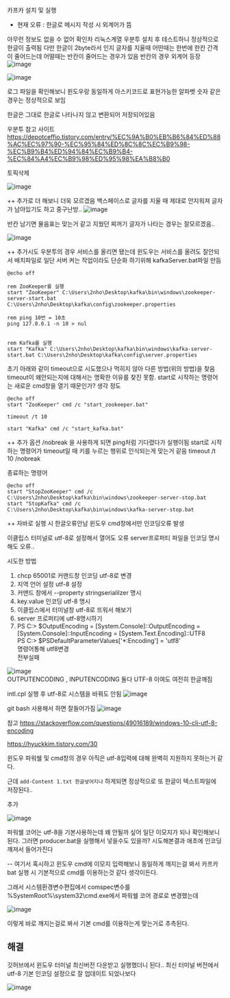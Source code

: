 카프카 설치 및 실행 

- 현재 오류 : 한글로 메시지 작성 시 외계어가 뜸



아무런 정보도 없을 수 없어 확인차 리눅스계열 우분투 설치 후 테스트하니 정상적으로 한글이 출력됨 다만 한글이 2byte라서 인지 글자를 지울때 어떤때는 한번에 한칸 간격이 줄어드는데 어떨때는 반칸이 줄어드는 경우가 있음 반칸의 경우 외계어 등장
![image](https://github.com/2nho/personal-study/assets/97571604/2782b6e0-920b-4074-a4ec-48500663460f)


![image](https://github.com/2nho/personal-study/assets/97571604/8062692e-a35e-46a8-87c4-f35ccbe3d2da)

로그 파일을 확인해보니 윈도우랑 동일하게 아스키코드로 표현가능한 알파벳 숫자 같은 경우는 정상적으로 보임 

한글은 그대로 한글로 나타나지 않고 변환되어 저장되어있음


우분투 참고 사이트 https://depotceffio.tistory.com/entry/%EC%9A%B0%EB%B6%84%ED%88%AC%EC%97%90-%EC%95%84%ED%8C%8C%EC%B9%98-%EC%B9%B4%ED%94%84%EC%B9%B4-%EC%84%A4%EC%B9%98%ED%95%98%EA%B8%B0


토픽삭제  

![image](https://github.com/2nho/personal-study/assets/97571604/d0dc0eec-99e1-4c5b-a108-af0e76555c5c)

++ 추가로 더 해보니 더욱 모르겠음 백스페이스로 글자를 지울 때 제대로 안지워져 글자가 남아있기도 하고 중구난방..
![image](https://github.com/2nho/personal-study/assets/97571604/5fd2e980-c002-4ad8-8302-14fcadbaf683)


반칸 남기면 물음표는 맞는거 같고 지웠던 찌꺼기 글자가 나타는 경우는 잘모르겠음..

![image](https://github.com/2nho/personal-study/assets/97571604/b9f140bd-a5db-4df3-a012-da89f3623945)


++ 추가시도
우분투의 경우 서비스를 올리면 됐는데 윈도우는 서비스를 올려도 잘안되서 배치파일로 일단 서버 켜는 작업이라도 단순화 하기위해 
kafkaServer.bat파일 만듬
```
@echo off

rem ZooKeeper를 실행
start "ZooKeeper" C:\Users\2nho\Desktop\kafka\bin\windows\zookeeper-server-start.bat C:\Users\2nho\Desktop\kafka\config\zookeeper.properties

rem ping 10번 = 10초  
ping 127.0.0.1 -n 10 > nul


rem Kafka를 실행
start "Kafka" C:\Users\2nho\Desktop\kafka\bin\windows\kafka-server-start.bat C:\Users\2nho\Desktop\kafka\config\server.properties
```

초기 아래와 같이 timeout으로 시도했으나 먹히지 않아 다른 방법(위의 방법)을 찾음 timeout이 왜안되는지에 대해서는 명확한 이유를 찾진 못함. start로 시작하는 명령어는 새로운 cmd창을 열기 때문인가? 생각 정도  
```
@echo off
start "ZooKeeper" cmd /c "start_zookeeper.bat"

timeout /t 10

start "Kafka" cmd /c "start_kafka.bat"
```
++ 추가 옵션 /nobreak 을 사용하게 되면 ping처럼 기다렸다가 실행이됨 start로 시작하는 명령어가 timeout일 때 키를 누르는 행위로 인식되는게 맞는거 같음
timeout /t 10 /nobreak

종료하는 명령어
```
@echo off
start "StopZooKeeper" cmd /c C:\Users\2nho\Desktop\kafka\bin\windows\zookeeper-server-stop.bat
start "StopKafka" cmd /c C:\Users\2nho\Desktop\kafka\bin\windows\kafka-server-stop.bat
```


++ 자바로 실행 시 한글오류안남 윈도우 cmd창에서만 인코딩오류 발생 

이클립스 터미널로 utf-8로 설정해서 열어도 오류 
server프로퍼티 파일을 인코딩 명시해도 오류..


시도한 방법
1. chcp 65001로 커맨드창 인코딩 utf-8로 변경
2. 지역 언어 설정 utf-8 설정
3. 커맨드 창에서 --property stringserialilzer 명시
4. key.value 인코딩 utf-8 명시
5. 이클립스에서 터미널창 utf-8로 뜨워서 해보기
6. server 프로퍼티에 utf-8명시하기
7. PS C:\> $OutputEncoding = [System.Console]::OutputEncoding = [System.Console]::InputEncoding = [System.Text.Encoding]::UTF8  
PS C:\> $PSDefaultParameterValues['*:Encoding'] = 'utf8'  
명령어통해 utf8변경  
전부실패


![image](https://github.com/2nho/personal-study/assets/97571604/919903f7-5941-4031-a43c-0c39cdfcb332)  
OUTPUTENCODING , INPUTENCODING 둘다 UTF-8 이여도 여전히 한글깨짐

intl.cpl 실행 후 utf-8로 시스템을 바꿔도 안됨
![image](https://github.com/2nho/personal-study/assets/97571604/3a4fc962-c1b9-4df1-94ea-8d91c126b2a3)

git bash 사용해서 하면 잘들어가짐
 ![image](https://github.com/2nho/personal-study/assets/97571604/8bee8b5d-e19a-46df-8cc8-5132c7fd5487)



참고
 https://stackoverflow.com/questions/49016189/windows-10-cli-utf-8-encoding
 
 https://hyuckkim.tistory.com/30


 윈도우 파워쉘 및 cmd창의 경우 아직은 utf-8입력에 대해 완벽히 지원하지 못하는거 같다.
 
 근데 `add-Content 1.txt 한글넣어지나` 하게되면  정상적으로 또 한글이 텍스트파일에 저장된다..



추가

![image](https://github.com/2nho/personal-study/assets/97571604/bf76986c-5a7f-4235-8207-c69ab15935f1)

파워쉘 코어는 utf-8을 기본사용하는데 왜 안될까 싶어 일단 이모지가 되나 확인해보니 된다. 
그러면 producer.bat을 실행해서 넣을수도 있을까?
시도해본결과 애초에 인코딩깨져서 들어가진다 

-- 여기서 혹시하고 윈도우 cmd에 이모지 입력해보니 동일하게 깨지는걸 봐서 카프카 bat 실행 시 기본적으로 cmd를 이용하는것 같다 생각이든다. 

그래서 시스템환경변수편집에서 comspec변수를 %SystemRoot%\system32\cmd.exe에서 파워쉘 코어 경로로 변경했는데 

![image](https://github.com/2nho/personal-study/assets/97571604/9871bd6c-3519-482f-8c73-1e697410ce0a)

이렇게 바로 깨지는걸로 봐서 기본 cmd를 이용하는게 맞는거로 추측된다.


## 해결

깃허브에서 윈도우 터미널 최신버전 다운받고 실행했더니 된다.. 최신 터미널 버전에서 utf-8 기본 인코딩 설정으로 잘 업데이트 되었나보다

![image](https://github.com/2nho/personal-study/assets/97571604/3d5c514b-85c4-418a-ae28-6a89e1f53ff9)




